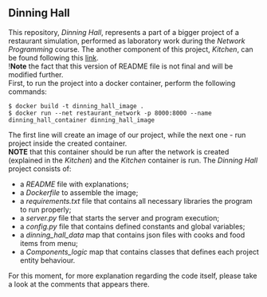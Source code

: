 ## Dinning Hall
This repository, _Dinning Hall_, represents a part of a bigger project of a restaurant simulation,
performed as laboratory work during the _Network Programming_ course. The another component of
this project, _Kitchen_, can be found following this 
[link](https://github.com/MrCrowley21/Kitchen.git). \
!**Note** the fact that this version of README file is not final and will be modified  further.\
First, to run the project into a docker container, perform the following commands:
````
$ docker build -t dinning_hall_image . 
$ docker run --net restaurant_network -p 8000:8000 --name dinning_hall_container dinning_hall_image
````
The first line will create an image of our project, while the next one - run project inside 
the created container. \
**NOTE** that this container should be run after the network is created (explained in the
_Kitchen_) and the _Kitchen_ container is run.
The _Dinning Hall_ project consists of:
* a _README_ file with explanations;
* a _Dockerfile_ to assemble the image;
* a _requirements.txt_ file that contains all necessary libraries the program to run properly;
* a _server.py_ file that starts the server and program execution;
* a _config.py_ file that contains defined constants and global variables;
* a _dinning_hall_data_ map that contains json files with cooks and food items from menu;
* a _Components_logic_ map that contains classes that defines each project entity behaviour.

For this moment, for more explanation regarding the code itself, please take a look at the comments 
that appears there.
